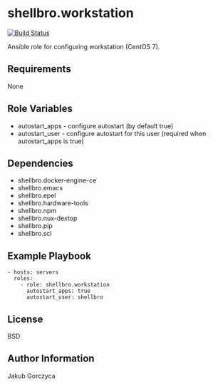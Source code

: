shellbro.workstation
===========

[![Build Status](https://travis-ci.org/shellbro/ansible-role-workstation.svg?branch=master)](https://travis-ci.org/shellbro/ansible-role-workstation)

Ansible role for configuring workstation (CentOS 7).

Requirements
------------

None

Role Variables
--------------

* autostart_apps - configure autostart (by default true)
* autostart_user - configure autostart for this user (required when
autostart_apps is true)

Dependencies
------------

* shellbro.docker-engine-ce
* shellbro.emacs
* shellbro.epel
* shellbro.hardware-tools
* shellbro.npm
* shellbro.nux-dextop
* shellbro.pip
* shellbro.scl

Example Playbook
----------------

    - hosts: servers
      roles:
        - role: shellbro.workstation
          autostart_apps: true
          autostart_user: shellbro

License
-------

BSD

Author Information
------------------

Jakub Gorczyca
